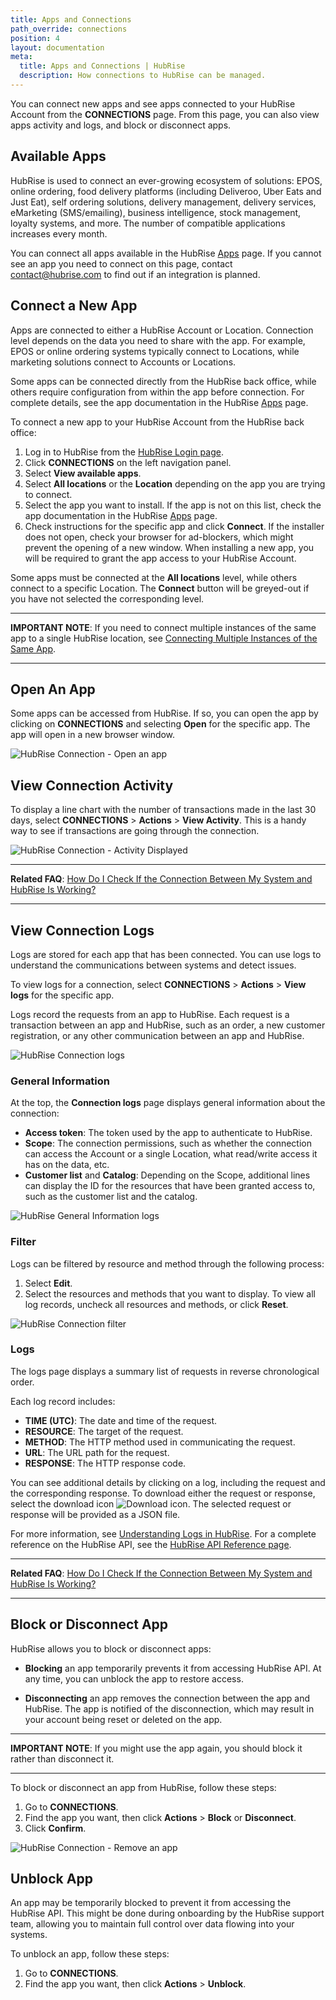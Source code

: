 ```yaml
---
title: Apps and Connections
path_override: connections
position: 4
layout: documentation
meta:
  title: Apps and Connections | HubRise
  description: How connections to HubRise can be managed.
---
```


You can connect new apps and see apps connected to your HubRise Account from the **CONNECTIONS** page. From this page, you can also view apps activity and logs, and block or disconnect apps.

## Available Apps

HubRise is used to connect an ever-growing ecosystem of solutions: EPOS, online ordering, food delivery platforms (including Deliveroo, Uber Eats and Just Eat), self ordering solutions, delivery management, delivery services, eMarketing (SMS/emailing), business intelligence, stock management, loyalty systems, and more. The number of compatible applications increases every month.

You can connect all apps available in the HubRise [Apps](/apps) page. If you cannot see an app you need to connect on this page, contact contact@hubrise.com to find out if an integration is planned.

## Connect a New App

Apps are connected to either a HubRise Account or Location. Connection level depends on the data you need to share with the app. For example, EPOS or online ordering systems typically connect to Locations, while marketing solutions connect to Accounts or Locations.

Some apps can be connected directly from the HubRise back office, while others require configuration from within the app before connection. For complete details, see the app documentation in the HubRise [Apps](/apps) page.

To connect a new app to your HubRise Account from the HubRise back office:

1. Log in to HubRise from the [HubRise Login page](https://manager.hubrise.com/login).
1. Click **CONNECTIONS** on the left navigation panel.
1. Select **View available apps**.
1. Select **All locations** or the **Location** depending on the app you are trying to connect.
1. Select the app you want to install. If the app is not on this list, check the app documentation in the HubRise [Apps](/apps) page.
1. Check instructions for the specific app and click **Connect**. If the installer does not open, check your browser for ad-blockers, which might prevent the opening of a new window. When installing a new app, you will be required to grant the app access to your HubRise Account.

Some apps must be connected at the **All locations** level, while others connect to a specific Location. The **Connect** button will be greyed-out if you have not selected the corresponding level.

---

**IMPORTANT NOTE**: If you need to connect multiple instances of the same app to a single HubRise location, see [Connecting Multiple Instances of the Same App](/docs/faqs/connect-multiple-instances-same-app/).

---

## Open An App

Some apps can be accessed from HubRise. If so, you can open the app by clicking on **CONNECTIONS** and selecting **Open** for the specific app. The app will open in a new browser window.

![HubRise Connection - Open an app](./images/011-2x-connections-open-app.png)

## View Connection Activity

To display a line chart with the number of transactions made in the last 30 days, select **CONNECTIONS** > **Actions** > **View Activity**. This is a handy way to see if transactions are going through the connection.

![HubRise Connection - Activity Displayed](./images/080-connection-activity.png)

---

**Related FAQ**: [How Do I Check If the Connection Between My System and HubRise Is Working?](/docs/faqs/check-connection-between-my-system-and-hubrise/)

---

## View Connection Logs

Logs are stored for each app that has been connected. You can use logs to understand the communications between systems and detect issues.

To view logs for a connection, select **CONNECTIONS** > **Actions** > **View logs** for the specific app.

Logs record the requests from an app to HubRise. Each request is a transaction between an app and HubRise, such as an order, a new customer registration, or any other communication between an app and HubRise.

![HubRise Connection logs](./images/050-2x-connection-logs.png)

### General Information

At the top, the **Connection logs** page displays general information about the connection:

- **Access token**: The token used by the app to authenticate to HubRise.
- **Scope**: The connection permissions, such as whether the connection can access the Account or a single Location, what read/write access it has on the data, etc.
- **Customer list** and **Catalog**: Depending on the Scope, additional lines can display the ID for the resources that have been granted access to, such as the customer list and the catalog.

![HubRise General Information logs](./images/051-2x-general-information-logs.png)

### Filter

Logs can be filtered by resource and method through the following process:

1. Select **Edit**.
1. Select the resources and methods that you want to display. To view all log records, uncheck all resources and methods, or click **Reset**.

![HubRise Connection filter](./images/052-2x-filter-logs.png)

### Logs

The logs page displays a summary list of requests in reverse chronological order.

Each log record includes:

- **TIME (UTC)**: The date and time of the request.
- **RESOURCE**: The target of the request.
- **METHOD**: The HTTP method used in communicating the request.
- **URL**: The URL path for the request.
- **RESPONSE**: The HTTP response code.

You can see additional details by clicking on a log, including the request and the corresponding response.
To download either the request or response, select the download icon <InlineImage width="15" height="14">![Download icon](../images/058-download.png)</InlineImage>. The selected request or response will be provided as a JSON file.

For more information, see [Understanding Logs in HubRise](/docs/hubrise-logs). For a complete reference on the HubRise API, see the [HubRise API Reference page](/developers/api/general-concepts).

---

**Related FAQ**: [How Do I Check If the Connection Between My System and HubRise Is Working?](/docs/faqs/check-connection-between-my-system-and-hubrise/)

---

## Block or Disconnect App

HubRise allows you to block or disconnect apps:

- **Blocking** an app temporarily prevents it from accessing HubRise API. At any time, you can unblock the app to restore access.

- **Disconnecting** an app removes the connection between the app and HubRise. The app is notified of the disconnection, which may result in your account being reset or deleted on the app.

---

**IMPORTANT NOTE**: If you might use the app again, you should block it rather than disconnect it.

---

To block or disconnect an app from HubRise, follow these steps:

1. Go to **CONNECTIONS**.
2. Find the app you want, then click **Actions** > **Block** or **Disconnect**.
3. Click **Confirm**.

![HubRise Connection - Remove an app](./images/014-2x-connections-disconnect-app.png)

## Unblock App

An app may be temporarily blocked to prevent it from accessing the HubRise API. This might be done during onboarding by the HubRise support team, allowing you to maintain full control over data flowing into your systems. 

To unblock an app, follow these steps:

1. Go to **CONNECTIONS**.
2. Find the app you want, then click **Actions** > **Unblock**.